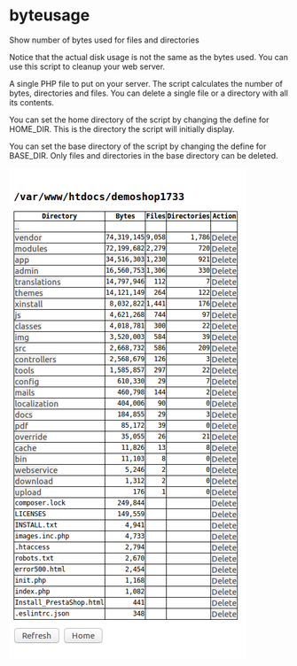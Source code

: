 # byteusage
Show number of bytes used for files and directories

Notice that the actual disk usage is not the same as the bytes used. You can use this script to cleanup your web server.

A single PHP file to put on your server. The script calculates the number of bytes, directories and files. You can delete a single file or a directory with all its contents.

You can set the home directory of the script by changing the define for HOME_DIR. This is the directory the script will initially display.

You can set the base directory of the script by changing the define for BASE_DIR. Only files and directories in the base directory can be deleted.

<img src="screenshot1.png" alt="List of files with byteusage">
